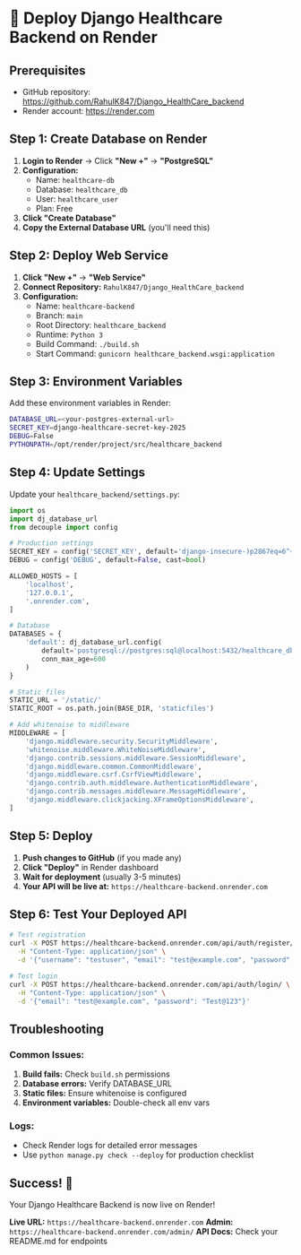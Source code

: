 # 🚀 Deploy Django Healthcare Backend on Render

## Prerequisites
- GitHub repository: https://github.com/RahulK847/Django_HealthCare_backend
- Render account: https://render.com

## Step 1: Create Database on Render

1. **Login to Render** → Click **"New +"** → **"PostgreSQL"**
2. **Configuration:**
   - Name: `healthcare-db`
   - Database: `healthcare_db`
   - User: `healthcare_user`
   - Plan: Free
3. **Click "Create Database"**
4. **Copy the External Database URL** (you'll need this)

## Step 2: Deploy Web Service

1. **Click "New +"** → **"Web Service"**
2. **Connect Repository:** `RahulK847/Django_HealthCare_backend`
3. **Configuration:**
   - Name: `healthcare-backend`
   - Branch: `main`
   - Root Directory: `healthcare_backend`
   - Runtime: `Python 3`
   - Build Command: `./build.sh`
   - Start Command: `gunicorn healthcare_backend.wsgi:application`

## Step 3: Environment Variables

Add these environment variables in Render:

```bash
DATABASE_URL=<your-postgres-external-url>
SECRET_KEY=django-healthcare-secret-key-2025
DEBUG=False
PYTHONPATH=/opt/render/project/src/healthcare_backend
```

## Step 4: Update Settings

Update your `healthcare_backend/settings.py`:

```python
import os
import dj_database_url
from decouple import config

# Production settings
SECRET_KEY = config('SECRET_KEY', default='django-insecure-)p2867eq=6^+#0=+y2@59e_xrrni51u2!xxj8k%qcl0f6@7cpn')
DEBUG = config('DEBUG', default=False, cast=bool)

ALLOWED_HOSTS = [
    'localhost',
    '127.0.0.1',
    '.onrender.com',
]

# Database
DATABASES = {
    'default': dj_database_url.config(
        default='postgresql://postgres:sql@localhost:5432/healthcare_db',
        conn_max_age=600
    )
}

# Static files
STATIC_URL = '/static/'
STATIC_ROOT = os.path.join(BASE_DIR, 'staticfiles')

# Add whitenoise to middleware
MIDDLEWARE = [
    'django.middleware.security.SecurityMiddleware',
    'whitenoise.middleware.WhiteNoiseMiddleware',
    'django.contrib.sessions.middleware.SessionMiddleware',
    'django.middleware.common.CommonMiddleware',
    'django.middleware.csrf.CsrfViewMiddleware',
    'django.contrib.auth.middleware.AuthenticationMiddleware',
    'django.contrib.messages.middleware.MessageMiddleware',
    'django.middleware.clickjacking.XFrameOptionsMiddleware',
]
```

## Step 5: Deploy

1. **Push changes to GitHub** (if you made any)
2. **Click "Deploy"** in Render dashboard
3. **Wait for deployment** (usually 3-5 minutes)
4. **Your API will be live at:** `https://healthcare-backend.onrender.com`

## Step 6: Test Your Deployed API

```bash
# Test registration
curl -X POST https://healthcare-backend.onrender.com/api/auth/register/ \
  -H "Content-Type: application/json" \
  -d '{"username": "testuser", "email": "test@example.com", "password": "Test@123", "role": "patient"}'

# Test login
curl -X POST https://healthcare-backend.onrender.com/api/auth/login/ \
  -H "Content-Type: application/json" \
  -d '{"email": "test@example.com", "password": "Test@123"}'
```

## Troubleshooting

### Common Issues:
1. **Build fails:** Check `build.sh` permissions
2. **Database errors:** Verify DATABASE_URL
3. **Static files:** Ensure whitenoise is configured
4. **Environment variables:** Double-check all env vars

### Logs:
- Check Render logs for detailed error messages
- Use `python manage.py check --deploy` for production checklist

## Success! 🎉

Your Django Healthcare Backend is now live on Render!

**Live URL:** `https://healthcare-backend.onrender.com`
**Admin:** `https://healthcare-backend.onrender.com/admin/`
**API Docs:** Check your README.md for endpoints
